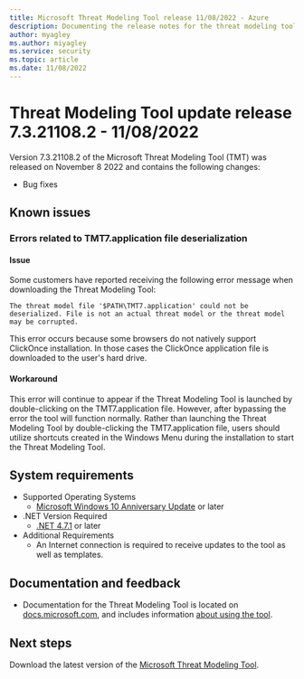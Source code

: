 ```yaml
---
title: Microsoft Threat Modeling Tool release 11/08/2022 - Azure
description: Documenting the release notes for the threat modeling tool release 7.3.21108.2.
author: myagley
ms.author: miyagley
ms.service: security
ms.topic: article
ms.date: 11/08/2022
---
```


# Threat Modeling Tool update release 7.3.21108.2 - 11/08/2022

Version 7.3.21108.2 of the Microsoft Threat Modeling Tool (TMT) was released on November 8 2022 and contains the following changes:

- Bug fixes

## Known issues

### Errors related to TMT7.application file deserialization

#### Issue

Some customers have reported receiving the following error message when downloading the Threat Modeling Tool:

```
The threat model file '$PATH\TMT7.application' could not be deserialized. File is not an actual threat model or the threat model may be corrupted.
```

This error occurs because some browsers do not natively support ClickOnce installation. In those cases the ClickOnce application file is downloaded to the user's hard drive.

#### Workaround

This error will continue to appear if the Threat Modeling Tool is launched by double-clicking on the TMT7.application file. However, after bypassing the error the tool will function normally. Rather than launching the Threat Modeling Tool by double-clicking the TMT7.application file, users should utilize shortcuts created in the Windows Menu during the installation to start the Threat Modeling Tool.

## System requirements

- Supported Operating Systems
  - [Microsoft Windows 10 Anniversary Update](https://blogs.windows.com/windowsexperience/2016/08/02/how-to-get-the-windows-10-anniversary-update/#HTkoK5Zdv0g2F2Zq.97) or later
- .NET Version Required
  - [.NET 4.7.1](https://go.microsoft.com/fwlink/?LinkId=863262) or later
- Additional Requirements
  - An Internet connection is required to receive updates to the tool as well as templates.

## Documentation and feedback

- Documentation for the Threat Modeling Tool is located on [docs.microsoft.com](./threat-modeling-tool.md), and includes information [about using the tool](./threat-modeling-tool-getting-started.md).

## Next steps

Download the latest version of the [Microsoft Threat Modeling Tool](https://aka.ms/threatmodelingtool).
